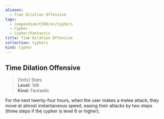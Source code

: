```yaml
---
aliases:
  - Time Dilation Offensive
tags:
  - Compendium/CSRD/en/Cyphers
  - Cypher
  - Cypher/Fantastic
title: Time Dilation Offensive
collection: Cyphers
kind: Cypher
---
```

## Time Dilation Offensive  
>[!info] Stats  
> **Level:** 1d6  
> **Kind:** Fantastic
  
For the next twenty-four hours, when the user makes a melee attack, they move at almost instantaneous speed, easing their attacks by two steps (three steps if the cypher is level 6 or higher).